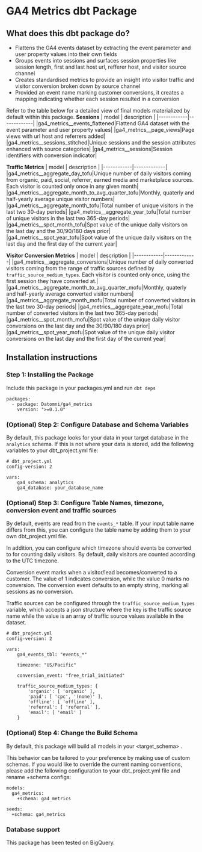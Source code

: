 # GA4 Metrics dbt Package
## What does this dbt package do?
* Flattens the GA4 events dataset by extracting the event parameter and user property values into their own fields
* Groups events into sessions and surfaces session properties like session length, first and last host url, refferer host, and visitor source channel
* Creates standardised metrics to provide an insight into visitor traffic and visitor conversion broken down by source channel
* Provided an event name marking customer conversions, it creates a mapping indicating whether each session resulted in a conversion


Refer to the table below for a detailed view of final models materialized by default within this package.
**Sessions**
|   model    | description |
|------------|-------------|
|ga4_metrics__events_flattened|Flattend GA4 dataset with the event parameter and user property values|
|ga4_metrics__page_views|Page views with url host and referrers added|
|ga4_metrics__sessions_stitched|Unique sessions and the session attributes enhanced with source categories|
|ga4_metrics__sessions|Session identifiers with conversion indicator|


**Traffic Metrics**
|   model    | description |
|------------|-------------|
|ga4_metrics__aggregate_day_tofu|Unique number of daily visitors coming from organic, paid, social, referrer, earned media and marketplace sources. Each visitor is counted only once in any given month|
|ga4_metrics__aggregate_month_to_avg_quarter_tofu|Monthly, quaterly and half-yearly average unique visitor numbers|
|ga4_metrics__aggregate_month_tofu|Total number of unique visitors in the last two 30-day periods|
|ga4_metrics__aggregate_year_tofu|Total number of unique visitors in the last two 365-day periods|
|ga4_metrics__spot_month_tofu|Spot value of the unique daily visitors on the last day and the 30/90/180 days prior|
|ga4_metrics__spot_year_tofu|Spot value of the unique daily visitors on the last day and the first day of the current year|


**Visitor Conversion Metrics**
|   model    | description |
|------------|-------------|
|ga4_metrics__aggregate_conversions|Unique number of daily converted visitors coming from the range of traffic sources defined by ` traffic_source_medium_types`. Each visitor is counted only once, using the first session they have converted at.|
|ga4_metrics__aggregate_month_to_avg_quarter_mofu|Monthly, quaterly and half-yearly average converted visitor numbers|
|ga4_metrics__aggregate_month_mofu|Total number of converted visitors in the last two 30-day periods|
|ga4_metrics__aggregate_year_mofu|Total number of converted visitors in the last two 365-day periods|
|ga4_metrics__spot_month_mofu|Spot value of the unique daily visitor conversions on the last day and the 30/90/180 days prior|
|ga4_metrics__spot_year_mofu|Spot value of the unique daily visitor conversions on the last day and the first day of the current year|



## Installation instructions
### Step 1: Installing the Package
Include this package in your packages.yml and run `dbt deps`
```
packages:
  - package: Datomni/ga4_metrics
    version: ">=0.1.0"
```

### (Optional) Step 2: Configure Database and Schema Variables
By default, this package looks for your data in your target database in the `analytics` schema. If this is not where your data is stored, add the following variables to your dbt_project.yml file:
```
# dbt_project.yml
config-version: 2

vars:
    ga4_schema: analytics
    ga4_database: your_database_name
```

### (Optional) Step 3: Configure Table Names, timezone, conversion event and traffic sources
By default, events are read from the `events_*` table. If your input table name differs from this, you can configure the table name by adding them to your own dbt_project.yml file.

In addition, you can configure which timezone should events be converted to for counting daily visitors. By default, daily visitors are counted according to the UTC timezone.

Conversion event marks when a visitor/lead becomes/converted to a customer. The value of 1 indicates conversion, while the value 0 marks no conversion. The conversion event defaults to an empty string, marking all sessions as no conversion.

Traffic sources can be configured through the `traffic_source_medium_types` variable, which accepts a json structure where the key is the traffic source name while the value is an array of traffic source values available in the dataset.

```
# dbt_project.yml
config-version: 2

vars:
    ga4_events_tbl: "events_*"

    timezone: "US/Pacific"

    conversion_event: "free_trial_initiated"
    
    traffic_source_medium_types: {
        'organic': [ 'organic' ],
        'paid': [ 'cpc', '(none)' ],
        'offline': [ 'offline' ],
        'referral': [ 'referral' ],
        'email': [ 'email' ]
    }
```

### (Optional) Step 4: Change the Build Schema
By default, this package will build all models in your <target_schema> .

This behavior can be tailored to your preference by making use of custom schemas. If you would like to override the current naming conventions, please add the following configuration to your dbt_project.yml file and rename +schema configs:
```
models:  
  ga4_metrics:
    +schema: ga4_metrics

seeds:
  +schema: ga4_metrics
```

### Database support
This package has been tested on BigQuery.
